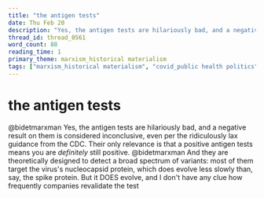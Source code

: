 ```yaml
---
title: "the antigen tests"
date: Thu Feb 20
description: "Yes, the antigen tests are hilariously bad, and a negative result on them is considered inconclusive, even per the ridiculously lax guidance from the CDC."
thread_id: thread_0561
word_count: 88
reading_time: 1
primary_theme: marxism_historical materialism
tags: ["marxism_historical materialism", "covid_public health politics"]
---
```


# the antigen tests

@bidetmarxman Yes, the antigen tests are hilariously bad, and a negative result on them is considered inconclusive, even per the ridiculously lax guidance from the CDC. Their only relevance is that a positive antigen tests means you are *definitely* still positive. @bidetmarxman And they are theoretically designed to detect a broad spectrum of variants: most of them target the virus's nucleocapsid protein, which does evolve less slowly than, say, the spike protein. But it DOES evolve, and I don't have any clue how frequently companies revalidate the test